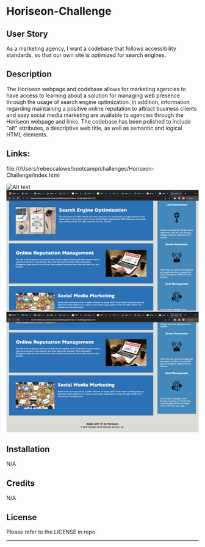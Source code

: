 # Horiseon-Challenge

## User Story
As a marketing agency, I want a codebase that follows accessibility standards, so that our own site is optimized for search engines.


## Description
The Horiseon webpage and codebase allows for marketing agencies to have access to learning about a solution for managing web presence through the usage of search engine optimization. In addition, information regarding maintaining a positive online reputation to attract business clients and easy social media marketing are available to agencies through the Horiseon webpage and links. The codebase has been polished to include "alt" attributes, a descriptive web title, as well as semantic and logical HTML elements. 

## Links:
file:///Users/rebeccalowe/bootcamp/challenges/Horiseon-Challenge/index.html

![Alt text](assets/images/Screenshot1.png)
![Alt text](assets/images/Screenshot2.png)
![Alt text](assets/images/Screenshot3.png)


## Installation

N/A

## Credits

N/A

## License

Please refer to the LICENSE in repo.

---



